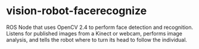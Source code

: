 # vision-robot-facerecognize
ROS Node that uses OpenCV 2.4 to perform face detection and recognition. Listens for published images from a Kinect or webcam, performs image analysis, and tells the robot where to turn its head to follow the individual.
